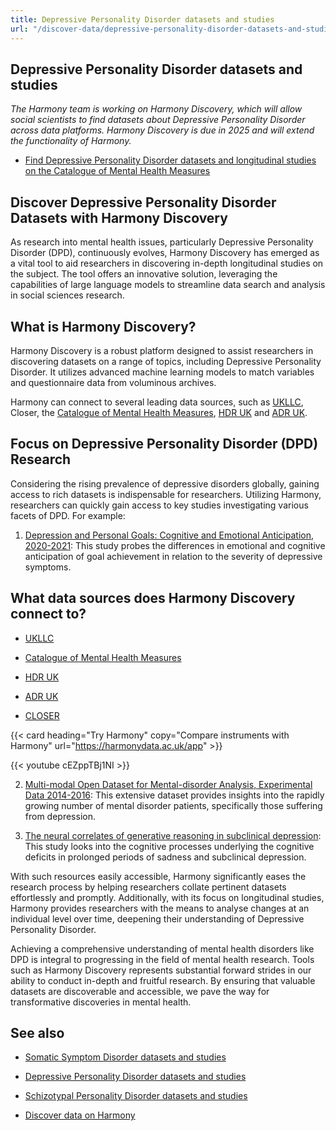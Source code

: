 ```yaml
---
title: Depressive Personality Disorder datasets and studies
url: "/discover-data/depressive-personality-disorder-datasets-and-studies"
---
```


## Depressive Personality Disorder datasets and studies

*The Harmony team is working on Harmony Discovery, which will allow social scientists to find datasets about Depressive Personality Disorder across data platforms. Harmony Discovery is due in 2025 and will extend the functionality of Harmony.*

* [Find Depressive Personality Disorder datasets and longitudinal studies on the Catalogue of Mental Health Measures](https://www.cataloguementalhealth.ac.uk/?content=search&query=Topic:depressive+personality+disorder)

## Discover Depressive Personality Disorder Datasets with Harmony Discovery

As research into mental health issues, particularly Depressive Personality Disorder (DPD), continuously evolves, Harmony Discovery has emerged as a vital tool to aid researchers in discovering in-depth longitudinal studies on the subject. 
The tool offers an innovative solution, leveraging the capabilities of large language models to streamline data search and analysis in social sciences research.

## What is Harmony Discovery?

Harmony Discovery is a robust platform designed to assist researchers in discovering datasets on a range of topics, including Depressive Personality Disorder. It utilizes advanced machine learning models to match variables and questionnaire data from voluminous archives.

Harmony can connect to several leading data sources, such as [UKLLC](https://explore.ukllc.ac.uk), Closer, the [Catalogue of Mental Health Measures](https://www.cataloguementalhealth.ac.uk/), [HDR UK](https://www.hdruk.ac.uk/) and [ADR UK](https://www.adruk.org/).

## Focus on Depressive Personality Disorder (DPD) Research

Considering the rising prevalence of depressive disorders globally, gaining access to rich datasets is indispensable for researchers. Utilizing Harmony, researchers can quickly gain access to key studies investigating various facets of DPD. For example:

1. [Depression and Personal Goals: Cognitive and Emotional Anticipation, 2020-2021](https://reshare.ukdataservice.ac.uk/855844): This study probes the differences in emotional and cognitive anticipation of goal achievement in relation to the severity of depressive symptoms.

## What data sources does Harmony Discovery connect to?

* [UKLLC](https://explore.ukllc.ac.uk)

* [Catalogue of Mental Health Measures](https://www.cataloguementalhealth.ac.uk/)

* [HDR UK](https://www.healthdatagateway.org/)

* [ADR UK](https://www.adruk.org/data-access/data-catalogue/)

* [CLOSER](https://closer.ac.uk/)

{{< card heading="Try Harmony" copy="Compare instruments with Harmony" url="https://harmonydata.ac.uk/app" >}}

{{< youtube cEZppTBj1NI >}}



2. [Multi-modal Open Dataset for Mental-disorder Analysis, Experimental Data 2014-2016](https://reshare.ukdataservice.ac.uk/854301): This extensive dataset provides insights into the rapidly growing number of mental disorder patients, specifically those suffering from depression.

3. [The neural correlates of generative reasoning in subclinical depression](https://reshare.ukdataservice.ac.uk/850118): This study looks into the cognitive processes underlying the cognitive deficits in prolonged periods of sadness and subclinical depression.

With such resources easily accessible, Harmony significantly eases the research process by helping researchers collate pertinent datasets effortlessly and promptly. Additionally, with its focus on longitudinal studies, Harmony provides researchers with the means to analyse changes at an individual level over time, deepening their understanding of Depressive Personality Disorder.

Achieving a comprehensive understanding of mental health disorders like DPD is integral to progressing in the field of mental health research. Tools such as Harmony Discovery represents substantial forward strides in our ability to conduct in-depth and fruitful research. By ensuring that valuable datasets are discoverable and accessible, we pave the way for transformative discoveries in mental health.

## See also

* [Somatic Symptom Disorder datasets and studies](/discover-data/somatic-symptom-disorder-datasets-and-studies)

* [Depressive Personality Disorder datasets and studies](/discover-data/depressive-personality-disorder-datasets-and-studies)

* [Schizotypal Personality Disorder datasets and studies](/discover-data/schizotypal-personality-disorder-datasets-and-studies)

* [Discover data on Harmony](/discover-data/)